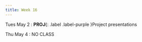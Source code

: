```yaml
---
title: Week 16
---
```


Tues May 2
: **PROJ**{: .label .label-purple }Project presentations

Thu May 4
: NO CLASS